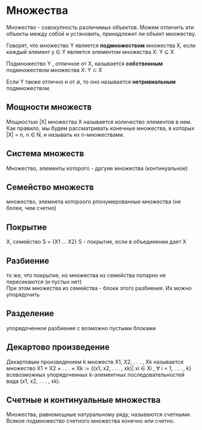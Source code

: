 
 # Множества
 Множество - совокупность различимых объектов. Можем отличить эти объекты между собой и установить, принадлежит ли объект множеству.

Говорят, что множество Y является **подмножеством** множества X, если каждый элемент y ∈ Y является элементом множества X: Y ⊆ X

Подмножество Y , отличное от X, называется **собственным**
подмножеством множества X: Y ⊂ X

Если Y также отлично и от ∅, то оно называется **нетривиальным** подмножеством.

## Мощности множеств 
Мощностью |X| множества X называется количество элементов в нем. Как
правило, мы будем рассматривать конечные множества, в которых |X| = n, n ∈ N, и называть их n-множествами.



## Система множеств
Множество, элементы которого - дргуие множества (континуальное)

## Семейство множеств 
множество, элемнета котороого рпонумерованные множества (не более, чем счетно)

## Покрытие 
X, семейство S = {X1 ... X2}
S - покрытие, если в объединении дает X 

## Разбиение 
то же, что покрытие, но множества из семейства попарно не пересекаются (и пустых нет)  
При этом множества из семейства - блоки этого разбиения. Их можно упорядочить

## Разделение
упорядоченное разбиение с возможно пустыми блоками

## Декартово произведение 
 Декартовым произведением k множеств X1, X2, . . . , Xk называется множество
X1 × X2 × . . . × Xk := {(x1, x2, . . . , xk)| xi ∈ Xi
, ∀ i = 1, . . . , k}
всевозможных упорядоченных k-элементных последовательностей вида (x1, x2, . . . , xk).

## Счетные и континуальные множества

Множества, равномощные натуральному ряду, называются счетными.
Всякое подмножество счетного множества конечно или счетно.
